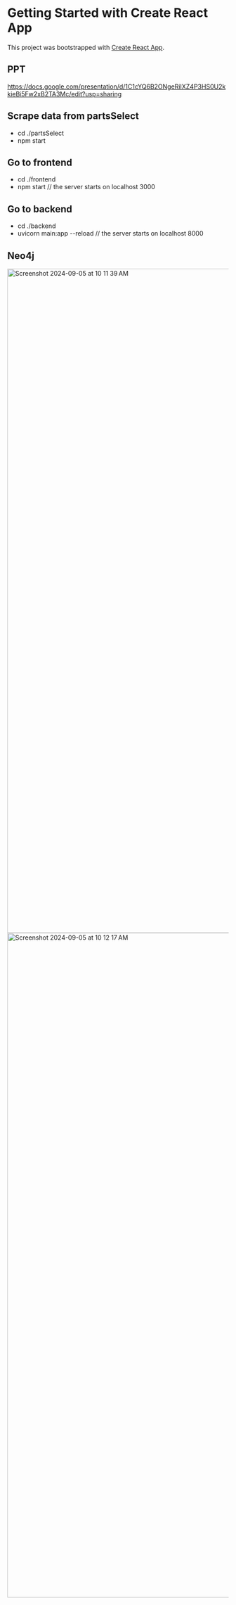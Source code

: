 # Getting Started with Create React App

This project was bootstrapped with [Create React App](https://github.com/facebook/create-react-app).

## PPT
https://docs.google.com/presentation/d/1C1cYQ6B2ONgeRiIXZ4P3HS0U2kkieBi5Fw2xB2TA3Mc/edit?usp=sharing


## Scrape data from partsSelect
- cd ./partsSelect
- npm start

## Go to frontend
- cd ./frontend
- npm start 
// the server starts on localhost 3000

## Go to backend
- cd ./backend
- uvicorn main:app --reload
// the server starts on localhost 8000

## Neo4j 


<img width="1511" alt="Screenshot 2024-09-05 at 10 11 39 AM" src="https://github.com/user-attachments/assets/515c07ea-9cf8-413b-8a14-a9ace8398917">
<img width="1512" alt="Screenshot 2024-09-05 at 10 12 17 AM" src="https://github.com/user-attachments/assets/95215d34-543c-46a2-8d66-6e037ef3dcec">
